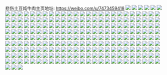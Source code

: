 悲伤土豆炖牛肉主页地址: https://weibo.com/u/7473459418 
![](https://wx4.sinaimg.cn/mw2000/0089LSc2gy1h8ku4zapiyj30u01404cp.jpg) 
![](https://wx4.sinaimg.cn/mw2000/0089LSc2gy1h8ku52n79cj30u01407fw.jpg) 
![](https://wx4.sinaimg.cn/mw2000/0089LSc2gy1h8ku50a48nj30u014015x.jpg) 
![](https://wx4.sinaimg.cn/mw2000/0089LSc2gy1h8ku542yz6j30u0140gok.jpg) 
![](https://wx4.sinaimg.cn/mw2000/0089LSc2gy1h8c7xqe9xjj32c03404qr.jpg) 
![](https://wx4.sinaimg.cn/mw2000/0089LSc2gy1h8c7x9l4dsj32c03404qr.jpg) 
![](https://wx4.sinaimg.cn/mw2000/0089LSc2gy1h8c7xgz48bj32c0340hdv.jpg) 
![](https://wx4.sinaimg.cn/mw2000/0089LSc2gy1h8c7xnznjpj32c0340kjm.jpg) 
![](https://wx4.sinaimg.cn/mw2000/0089LSc2gy1h8c82wv90aj32c0340b2b.jpg) 
![](https://wx4.sinaimg.cn/mw2000/0089LSc2gy1h7xqpabqlgj31sc2dse81.jpg) 
![](https://wx4.sinaimg.cn/mw2000/0089LSc2gy1h7xqp4mv7gj30zu17gqm5.jpg) 
![](https://wx4.sinaimg.cn/mw2000/0089LSc2gy1h7xqp9ihn5j31sc2dse81.jpg) 
![](https://wx4.sinaimg.cn/mw2000/0089LSc2gy1h7xqp74hrdj32c0340b29.jpg) 
![](https://wx4.sinaimg.cn/mw2000/0089LSc2gy1h7xqp5zmhsj32c0340b2b.jpg) 
![](https://wx4.sinaimg.cn/mw2000/0089LSc2gy1h7xqp1up7dj32c0340qv6.jpg) 
![](https://wx4.sinaimg.cn/mw2000/0089LSc2gy1h7qzaeuot8j30u0140tjy.jpg) 
![](https://wx4.sinaimg.cn/mw2000/0089LSc2gy1h7qzaizlt9j30u0140wny.jpg) 
![](https://wx4.sinaimg.cn/mw2000/0089LSc2gy1h7plubz8k6j31q02aonpe.jpg) 
![](https://wx4.sinaimg.cn/mw2000/0089LSc2gy1h7c41yojtvj30u0140wp2.jpg) 
![](https://wx4.sinaimg.cn/mw2000/0089LSc2gy1h79m9dcxfpj323f2slhdt.jpg) 
![](https://wx4.sinaimg.cn/mw2000/0089LSc2gy1h79m9n52j3j30zu1rpqk4.jpg) 
![](https://wx4.sinaimg.cn/mw2000/0089LSc2gy1h71jagdklrj30u01hcn3u.jpg) 
![](https://wx4.sinaimg.cn/mw2000/0089LSc2gy1h71jafcwi1j30u0140ti0.jpg) 
![](https://wx4.sinaimg.cn/mw2000/0089LSc2gy1h71jaechc9j30u014075g.jpg) 
![](https://wx4.sinaimg.cn/mw2000/0089LSc2gy1h71jaadztdj30u0140447.jpg) 
![](https://wx4.sinaimg.cn/mw2000/0089LSc2gy1h71jacbb9lj30u0140aba.jpg) 
![](https://wx4.sinaimg.cn/mw2000/0089LSc2gy1h6shdubhh5j32eo1lsu0x.jpg) 
![](https://wx4.sinaimg.cn/mw2000/0089LSc2gy1h6she9yiahj32c0340b2a.jpg) 
![](https://wx4.sinaimg.cn/mw2000/0089LSc2gy1h6she44d9uj32eo1lsqv5.jpg) 
![](https://wx4.sinaimg.cn/mw2000/0089LSc2gy1h6kvg37wbxj32c0340kjm.jpg) 
![](https://wx4.sinaimg.cn/mw2000/0089LSc2gy1h6kvfxg5urj32082obkjm.jpg) 
![](https://wx4.sinaimg.cn/mw2000/0089LSc2gy1h6kvipyjvpj32802yo4qq.jpg) 
![](https://wx4.sinaimg.cn/mw2000/0089LSc2gy1h6kviusxnvj32552uv4qq.jpg) 
![](https://wx4.sinaimg.cn/mw2000/0089LSc2gy1h6kviw609bj31vj2i11ky.jpg) 
![](https://wx4.sinaimg.cn/mw2000/0089LSc2gy1h5xy2fkxxaj320q2oz4cz.jpg) 
![](https://wx4.sinaimg.cn/mw2000/0089LSc2gy1h5xy2hrwvhj31o7289b29.jpg) 
![](https://wx4.sinaimg.cn/mw2000/0089LSc2gy1h5xy2grdw4j32c03407wi.jpg) 
![](https://wx4.sinaimg.cn/mw2000/0089LSc2gy1h5xy2jki42j30ty13ydjk.jpg) 
![](https://wx4.sinaimg.cn/mw2000/0089LSc2gy1h5xy2rfeg8j30yi1pc19k.jpg) 
![](https://wx4.sinaimg.cn/mw2000/0089LSc2gy1h5xy2kttw4j30u0140tag.jpg) 
![](https://wx4.sinaimg.cn/mw2000/0089LSc2gy1h5xy2qxz52j30yi1pcdtt.jpg) 
![](https://wx4.sinaimg.cn/mw2000/0089LSc2gy1h5xy2lo8toj31t82ezu0x.jpg) 
![](https://wx4.sinaimg.cn/mw2000/0089LSc2gy1h5q8q29y5fj32c0330qv6.jpg) 
![](https://wx4.sinaimg.cn/mw2000/0089LSc2gy1h5q8r04tyjj328j2zehdu.jpg) 
![](https://wx4.sinaimg.cn/mw2000/0089LSc2gy1h5q8pzs9pfj32c0340kjm.jpg) 
![](https://wx4.sinaimg.cn/mw2000/0089LSc2gy1h5gudbr2hcj31kt23r4qq.jpg) 
![](https://wx4.sinaimg.cn/mw2000/0089LSc2gy1h5gueecjr5j32c0340u0z.jpg) 
![](https://wx4.sinaimg.cn/mw2000/0089LSc2gy1h5guddy2djj31pz2am4qp.jpg) 
![](https://wx4.sinaimg.cn/mw2000/0089LSc2gy1h5gudk2okjj30zg1ba42n.jpg) 
![](https://wx4.sinaimg.cn/mw2000/0089LSc2gy1h4ybspy892j32c02c07wk.jpg) 
![](https://wx4.sinaimg.cn/mw2000/0089LSc2gy1h4ybt9i4cdj328b2z3e82.jpg) 
![](https://wx4.sinaimg.cn/mw2000/0089LSc2gy1h4ybstzprlj321r21rkjl.jpg) 
![](https://wx4.sinaimg.cn/mw2000/0089LSc2gy1h4ybtgsn6aj32c0340hdv.jpg) 
![](https://wx4.sinaimg.cn/mw2000/0089LSc2gy1h4ybtoqwnsj32c0340u0y.jpg) 
![](https://wx4.sinaimg.cn/mw2000/0089LSc2gy1h4ybv03wzhj31o0280u0y.jpg) 
![](https://wx4.sinaimg.cn/mw2000/0089LSc2gy1h4ybv7dz7aj30tw13uwx5.jpg) 
![](https://wx4.sinaimg.cn/mw2000/0089LSc2gy1h4vmq1u0cgj32c0340e82.jpg) 
![](https://wx4.sinaimg.cn/mw2000/0089LSc2gy1h4vmq5bnpwj32c0340kjm.jpg) 
![](https://wx4.sinaimg.cn/mw2000/0089LSc2gy1h4vmqarq0nj30yi0k0mzo.jpg) 
![](https://wx4.sinaimg.cn/mw2000/0089LSc2gy1h4vmq7zparj32c0340kjm.jpg) 
![](https://wx4.sinaimg.cn/mw2000/0089LSc2gy1h4vmq9irc9j32082obx6p.jpg) 
![](https://wx4.sinaimg.cn/mw2000/0089LSc2gy1h4thzjpq1ij30u0140e25.jpg) 
![](https://wx4.sinaimg.cn/mw2000/0089LSc2gy1h4tem1ml80j32c033zqv7.jpg) 
![](https://wx4.sinaimg.cn/mw2000/0089LSc2gy1h4telp4g7ej32c0340npf.jpg) 
![](https://wx4.sinaimg.cn/mw2000/0089LSc2gy1h4temf8fkhj32c0340u0z.jpg) 
![](https://wx4.sinaimg.cn/mw2000/0089LSc2gy1h4temsmt0pj32c0340e84.jpg) 
![](https://wx4.sinaimg.cn/mw2000/0089LSc2gy1h4telthk37j31sc2ds1kx.jpg) 
![](https://wx4.sinaimg.cn/mw2000/0089LSc2gy1h4temcwu2jj32c03401ky.jpg) 
![](https://wx4.sinaimg.cn/mw2000/0089LSc2gy1h4telwki0wj32c0340x6q.jpg) 
![](https://wx4.sinaimg.cn/mw2000/0089LSc2gy1h4tem45z4aj32c03401kz.jpg) 
![](https://wx4.sinaimg.cn/mw2000/0089LSc2gy1h4tema4z5kj32c0340u0z.jpg) 
![](https://wx4.sinaimg.cn/mw2000/0089LSc2gy1h4ovj2scd7j31o02801kz.jpg) 
![](https://wx4.sinaimg.cn/mw2000/0089LSc2gy1h4ovjghek5j30mi0u0wkw.jpg) 
![](https://wx4.sinaimg.cn/mw2000/0089LSc2gy1h4gtmshjraj30u01407ph.jpg) 
![](https://wx4.sinaimg.cn/mw2000/0089LSc2gy1h4a458y1ioj32c0340npf.jpg) 
![](https://wx4.sinaimg.cn/mw2000/0089LSc2gy1h4a457atnhj32c03407wj.jpg) 
![](https://wx4.sinaimg.cn/mw2000/0089LSc2gy1h3v0jx6fr6j32c0340u0y.jpg) 
![](https://wx4.sinaimg.cn/mw2000/0089LSc2gy1h3v0jy6rfgj31s22dg7oz.jpg) 
![](https://wx4.sinaimg.cn/mw2000/0089LSc2gy1h3v0k07parj32c0340u0y.jpg) 
![](https://wx4.sinaimg.cn/mw2000/0089LSc2gy1h3v0k2g8s7j31lh24nh1i.jpg) 
![](https://wx4.sinaimg.cn/mw2000/0089LSc2gy1h3v0k1p14vj32c0340kjm.jpg) 
![](https://wx4.sinaimg.cn/mw2000/0089LSc2gy1h3tw6dlpagj31zm2nge82.jpg) 
![](https://wx4.sinaimg.cn/mw2000/0089LSc2gy1h3tw6ityyhj32c03401kz.jpg) 
![](https://wx4.sinaimg.cn/mw2000/0089LSc2gy1h3tw6lcl3zj31hn1zje81.jpg) 
![](https://wx4.sinaimg.cn/mw2000/0089LSc2gy1h3tw6mxa4kj31611k1dtv.jpg) 
![](https://wx4.sinaimg.cn/mw2000/0089LSc2gy1h3tw6pnri0j320w2p7kjl.jpg) 
![](https://wx4.sinaimg.cn/mw2000/0089LSc2gy1h3tw685f11j30yi1pcnb2.jpg) 
![](https://wx4.sinaimg.cn/mw2000/0089LSc2gy1h3tw8zgr1bj31sc2dse81.jpg) 
![](https://wx4.sinaimg.cn/mw2000/0089LSc2gy1h3seg8mt9sj31mu26gqv6.jpg) 
![](https://wx4.sinaimg.cn/mw2000/0089LSc2gy1h3sef2d8z2j31lx258x6p.jpg) 
![](https://wx4.sinaimg.cn/mw2000/0089LSc2ly1h3pcu2k7ktj31md25tb2a.jpg) 
![](https://wx4.sinaimg.cn/mw2000/0089LSc2gy1h3npo85z2zj32c0340e84.jpg) 
![](https://wx4.sinaimg.cn/mw2000/0089LSc2gy1h3npobskgkj32c033znpd.jpg) 
![](https://wx4.sinaimg.cn/mw2000/0089LSc2gy1h3npoefvjqj321d2pu1kz.jpg) 
![](https://wx4.sinaimg.cn/mw2000/0089LSc2gy1h3npod0r1wj31oa28enpd.jpg) 
![](https://wx4.sinaimg.cn/mw2000/0089LSc2gy1h3npo9jxxlj32c0340u0x.jpg) 
![](https://wx4.sinaimg.cn/mw2000/0089LSc2gy1h3npoamaqej32682wa7wi.jpg) 
![](https://wx4.sinaimg.cn/mw2000/0089LSc2gy1h3npoj3wj9j32a82vskjl.jpg) 
![](https://wx4.sinaimg.cn/mw2000/0089LSc2gy1h3npohsti5j32c0340hdu.jpg) 
![](https://wx4.sinaimg.cn/mw2000/0089LSc2gy1h321byu87nj32c0340u0y.jpg) 
![](https://wx4.sinaimg.cn/mw2000/0089LSc2gy1h321c0jsb3j32c0340e83.jpg) 
![](https://wx4.sinaimg.cn/mw2000/0089LSc2gy1h321c1dpgdj30yi0nhtfe.jpg) 
![](https://wx4.sinaimg.cn/mw2000/0089LSc2gy1h321c1z406j30xm1g3dxk.jpg) 
![](https://wx4.sinaimg.cn/mw2000/0089LSc2gy1h2a2x1f8uej32002o0b2a.jpg) 
![](https://wx4.sinaimg.cn/mw2000/0089LSc2gy1h284kwau8sj31jk1g0ak6.jpg) 
![](https://wx4.sinaimg.cn/mw2000/0089LSc2gy1h1rwvwjsd6j30u0140an6.jpg) 
![](https://wx4.sinaimg.cn/mw2000/0089LSc2gy1h0zudapf38j32c0340hdv.jpg) 
![](https://wx4.sinaimg.cn/mw2000/0089LSc2gy1h0zucktxksj32c0340b2a.jpg) 
![](https://wx4.sinaimg.cn/mw2000/0089LSc2gy1h0zudfyt7dj32c0340kjm.jpg) 
![](https://wx4.sinaimg.cn/mw2000/0089LSc2gy1h0zuciez9yj31q82lckjm.jpg) 
![](https://wx4.sinaimg.cn/mw2000/0089LSc2gy1h0zucjsbtkj31up2s3hdu.jpg) 
![](https://wx4.sinaimg.cn/mw2000/0089LSc2gy1h0k1brrlolj30x20kz46a.jpg) 
![](https://wx4.sinaimg.cn/mw2000/0089LSc2gy1h07h0t6ifmj32c0340e82.jpg) 
![](https://wx4.sinaimg.cn/mw2000/0089LSc2gy1gzywgwrmd1j32c02c0kjl.jpg) 
![](https://wx4.sinaimg.cn/mw2000/0089LSc2gy1gzywgvienmj31hs1zq4qp.jpg) 
![](https://wx4.sinaimg.cn/mw2000/0089LSc2gy1gzywh3pydgj30oj17ldrh.jpg) 
![](https://wx4.sinaimg.cn/mw2000/0089LSc2gy1gzywgyntoxj32c02c0e81.jpg) 
![](https://wx4.sinaimg.cn/mw2000/0089LSc2gy1gzywh2ynh9j32c02c07wh.jpg) 
![](https://wx4.sinaimg.cn/mw2000/0089LSc2gy1gzm4rjyl4bj30u00u00y0.jpg) 
![](https://wx4.sinaimg.cn/mw2000/0089LSc2gy1gzm4rh8o10j30qo0qojvw.jpg) 
![](https://wx4.sinaimg.cn/mw2000/0089LSc2gy1gzm4rlzd59j30u00u079z.jpg) 
![](https://wx4.sinaimg.cn/mw2000/0089LSc2gy1gzm4ri9glcj30uq0u0go4.jpg) 
![](https://wx4.sinaimg.cn/mw2000/0089LSc2gy1gziskhtustj30u01hednm.jpg) 
![](https://wx4.sinaimg.cn/mw2000/0089LSc2gy1gyrbgmuokyj30u00u00ya.jpg) 
![](https://wx4.sinaimg.cn/mw2000/0089LSc2gy1gyc7r6o84pj316o1kw1kx.jpg) 
![](https://wx4.sinaimg.cn/mw2000/0089LSc2gy1gyc7qzxxytj32c0340hdu.jpg) 
![](https://wx4.sinaimg.cn/mw2000/0089LSc2gy1gyc7ranskuj32c02c07wi.jpg) 
![](https://wx4.sinaimg.cn/mw2000/0089LSc2gy1gyc7rcariuj31ba0zgtut.jpg) 
![](https://wx4.sinaimg.cn/mw2000/0089LSc2gy1gyb9z74fekj32c033zkjn.jpg) 
![](https://wx4.sinaimg.cn/mw2000/0089LSc2gy1gyb9zab52lj324b2tpkjm.jpg) 
![](https://wx4.sinaimg.cn/mw2000/0089LSc2gy1gyb9z3308rj32c033zu0z.jpg) 
![](https://wx4.sinaimg.cn/mw2000/0089LSc2gy1gyb9zdil0mj32c0340x6q.jpg) 
![](https://wx4.sinaimg.cn/mw2000/0089LSc2gy1gyb9zqi4bpj32c02c0qv5.jpg) 
![](https://wx4.sinaimg.cn/mw2000/0089LSc2gy1gyb9zhxks8j32c0340b2b.jpg) 
![](https://wx4.sinaimg.cn/mw2000/0089LSc2gy1gyb9zktuvcj32c0340x6p.jpg) 
![](https://wx4.sinaimg.cn/mw2000/0089LSc2gy1gyb9zp1nkqj31o0280npd.jpg) 
![](https://wx4.sinaimg.cn/mw2000/0089LSc2gy1gyb9zed7zqj32c02c0e81.jpg) 
![](https://wx4.sinaimg.cn/mw2000/0089LSc2gy1gxu07i1zm0j322n2rjb2a.jpg) 
![](https://wx4.sinaimg.cn/mw2000/0089LSc2gy1gxu07mpj5rj32c02c0npd.jpg) 
![](https://wx4.sinaimg.cn/mw2000/0089LSc2gy1gxu07lmo7kj31v42hie82.jpg) 
![](https://wx4.sinaimg.cn/mw2000/0089LSc2gy1gxu07ojqpyj32c02c07wi.jpg) 
![](https://wx4.sinaimg.cn/mw2000/0089LSc2gy1gxu07pqxbij32c02c01ky.jpg) 
![](https://wx4.sinaimg.cn/mw2000/0089LSc2gy1gwlup5odonj30u00u0af9.jpg) 
![](https://wx4.sinaimg.cn/mw2000/0089LSc2gy1gwlup4nqfuj30u0140tip.jpg) 
![](https://wx4.sinaimg.cn/mw2000/0089LSc2gy1gwlup7ifxhj30u00u0jwq.jpg) 
![](https://wx4.sinaimg.cn/mw2000/0089LSc2gy1gwlup3ek85j30u00u049k.jpg) 
![](https://wx4.sinaimg.cn/mw2000/0089LSc2gy1gwlup8w7h2j30u013z7d1.jpg) 
![](https://wx4.sinaimg.cn/mw2000/0089LSc2gy1gwlup6kkcpj30u00u044b.jpg) 
![](https://wx4.sinaimg.cn/mw2000/0089LSc2gy1gw9x73ucusj30u00u047z.jpg) 
![](https://wx4.sinaimg.cn/mw2000/0089LSc2gy1gw9x75vtp4j30u00u0aka.jpg) 
![](https://wx4.sinaimg.cn/mw2000/0089LSc2gy1gw9x74w2jxj30u00u0ajl.jpg) 
![](https://wx4.sinaimg.cn/mw2000/0089LSc2gy1gw9x76hzidj30u00u0tdt.jpg) 
![](https://wx4.sinaimg.cn/mw2000/0089LSc2gy1gw9x7743y1j30u00u0wjg.jpg) 
![](https://wx4.sinaimg.cn/mw2000/0089LSc2gy1gw9x723w25j30u00u043t.jpg) 
![](https://wx4.sinaimg.cn/mw2000/0089LSc2gy1gw9x77qc04j30u00u0n2c.jpg) 
![](https://wx4.sinaimg.cn/mw2000/0089LSc2gy1gw9x79s1kij30u00u0wlk.jpg) 
![](https://wx4.sinaimg.cn/mw2000/0089LSc2gy1gw9x78ek1mj30u00u044n.jpg) 
![](https://wx4.sinaimg.cn/mw2000/0089LSc2gy1gvcelbjspej62c0340e8202.jpg) 
![](https://wx4.sinaimg.cn/mw2000/0089LSc2gy1gvcelewlvpj62c0340b2b02.jpg) 
![](https://wx4.sinaimg.cn/mw2000/0089LSc2gy1gvcelnib3hj62c02c07wh02.jpg) 
![](https://wx4.sinaimg.cn/mw2000/0089LSc2gy1gvcel8j2jnj62c03404qt02.jpg) 
![](https://wx4.sinaimg.cn/mw2000/0089LSc2gy1gvcelopbplj62c02c0u0x02.jpg) 
![](https://wx4.sinaimg.cn/mw2000/0089LSc2gy1gvcelg2qs0j62c02c0e8102.jpg) 
![](https://wx4.sinaimg.cn/mw2000/0089LSc2gy1gvcelj7q3ij62c02c0npd02.jpg) 
![](https://wx4.sinaimg.cn/mw2000/0089LSc2gy1gvcelmb4b5j62c02c01ky02.jpg) 
![](https://wx4.sinaimg.cn/mw2000/0089LSc2gy1gvcelknndlj62c02c01ky02.jpg) 
![](https://wx4.sinaimg.cn/mw2000/0089LSc2gy1gv27oix1pfj60u00u0qc502.jpg) 
![](https://wx4.sinaimg.cn/mw2000/0089LSc2gy1gv27ok4qp0j60u00u0n4k02.jpg) 
![](https://wx4.sinaimg.cn/mw2000/0089LSc2gy1gv27oloswhj60u00u0dnw02.jpg) 
![](https://wx4.sinaimg.cn/mw2000/0089LSc2gy1gv27op3lnnj60u00u0wme02.jpg) 
![](https://wx4.sinaimg.cn/mw2000/0089LSc2gy1gv27ogpmf6j60u00u0adi02.jpg) 
![](https://wx4.sinaimg.cn/mw2000/0089LSc2gy1gv27ohrb3kj60u00u0jw602.jpg) 
![](https://wx4.sinaimg.cn/mw2000/0089LSc2gy1gv27ofwo15j60u00u0q9c02.jpg) 
![](https://wx4.sinaimg.cn/mw2000/0089LSc2gy1gv27omo4cwj60u00u0n4e02.jpg) 
![](https://wx4.sinaimg.cn/mw2000/0089LSc2gy1gv27oo3h53j60u00u0jwb02.jpg) 
![](https://wx4.sinaimg.cn/mw2000/0089LSc2gy1guk5lrdfihj62c02c0b2a02.jpg) 
![](https://wx4.sinaimg.cn/mw2000/0089LSc2gy1guk5lpklwhj62c02c0kjl02.jpg) 
![](https://wx4.sinaimg.cn/mw2000/0089LSc2gy1guk5ltcazoj62c02c04qq02.jpg) 
![](https://wx4.sinaimg.cn/mw2000/0089LSc2gy1guk5luq2b9j62c02c0qv502.jpg) 
![](https://wx4.sinaimg.cn/mw2000/0089LSc2gy1guk5lwjgxtj62c02c0x6p02.jpg) 
![](https://wx4.sinaimg.cn/mw2000/0089LSc2gy1guk5lxu258j62c02c0b2902.jpg) 
![](https://wx4.sinaimg.cn/mw2000/0089LSc2gy1guk5lz3lb5j62c02c0e8102.jpg) 
![](https://wx4.sinaimg.cn/mw2000/0089LSc2gy1guk5m12swbj62c02c07wi02.jpg) 
![](https://wx4.sinaimg.cn/mw2000/0089LSc2gy1guk5m2jgdbj62c02c0e4n02.jpg) 
![](https://wx4.sinaimg.cn/mw2000/0089LSc2gy1guc8wk5iwoj60yi0mtq7402.jpg) 
![](https://wx4.sinaimg.cn/mw2000/0089LSc2gy1gt809heim0j30yi1pcqmc.jpg) 
![](https://wx4.sinaimg.cn/mw2000/0089LSc2gy1gt809j7c2cj32c02c0qv5.jpg) 
![](https://wx4.sinaimg.cn/mw2000/0089LSc2gy1gt809ffmtkj30yi1pcapo.jpg) 
![](https://wx4.sinaimg.cn/mw2000/0089LSc2gy1gt809dx4pnj32c02c0qv5.jpg) 
![](https://wx4.sinaimg.cn/mw2000/0089LSc2gy1gt809ksw0yj32c02c07wi.jpg) 
![](https://wx4.sinaimg.cn/mw2000/0089LSc2gy1gt8096q9v0j32c02c0b29.jpg) 
![](https://wx4.sinaimg.cn/mw2000/0089LSc2gy1gt809843rrj32c02c0kjl.jpg) 
![](https://wx4.sinaimg.cn/mw2000/0089LSc2gy1gt809aordsj32c02c0e82.jpg) 
![](https://wx4.sinaimg.cn/mw2000/0089LSc2gy1gt8095jnz8j32c02c0u0x.jpg) 
![](https://wx4.sinaimg.cn/mw2000/0089LSc2gy1gt2s0l6rocj30u00u0q97.jpg) 
![](https://wx4.sinaimg.cn/mw2000/0089LSc2gy1gt2s0pcr7tj30u00u0afe.jpg) 
![](https://wx4.sinaimg.cn/mw2000/0089LSc2gy1gt2s0lsscdj30u00u07br.jpg) 
![](https://wx4.sinaimg.cn/mw2000/0089LSc2gy1gt2s0qnx9jj30u00u0aef.jpg) 
![](https://wx4.sinaimg.cn/mw2000/0089LSc2gy1gt2s0mgv44j30u01hdn4v.jpg) 
![](https://wx4.sinaimg.cn/mw2000/0089LSc2gy1gt2s0ordsmj30u01hc45a.jpg) 
![](https://wx4.sinaimg.cn/mw2000/0089LSc2gy1gt2s0pvdjwj30u00u0wi5.jpg) 
![](https://wx4.sinaimg.cn/mw2000/0089LSc2gy1gt2s0n7kdbj30u01hc11n.jpg) 
![](https://wx4.sinaimg.cn/mw2000/0089LSc2gy1gt2s0o385aj30u01hdq9n.jpg) 
![](https://wx4.sinaimg.cn/mw2000/0089LSc2gy1gsvt0iw02oj30vw0mxwhf.jpg) 
![](https://wx4.sinaimg.cn/mw2000/0089LSc2gy1gs6g758ue6j30u0140naf.jpg) 
![](https://wx4.sinaimg.cn/mw2000/0089LSc2gy1gs6g77kdaij30u00u0n2f.jpg) 
![](https://wx4.sinaimg.cn/mw2000/0089LSc2gy1gs6g6wmi6cj30u0140tkt.jpg) 
![](https://wx4.sinaimg.cn/mw2000/0089LSc2gy1gs6g8zcfx5j30u00u0gvj.jpg) 
![](https://wx4.sinaimg.cn/mw2000/0089LSc2gy1gs6g905tmrj30u00u0wjc.jpg) 
![](https://wx4.sinaimg.cn/mw2000/0089LSc2gy1gs6g8ww0dmj30u00u0th1.jpg) 
![](https://wx4.sinaimg.cn/mw2000/0089LSc2gy1gs6g97916yj30u0140wio.jpg) 
![](https://wx4.sinaimg.cn/mw2000/0089LSc2gy1gs6g8xzm0jj30u00u0tgy.jpg) 
![](https://wx4.sinaimg.cn/mw2000/0089LSc2gy1gs6g91k93ij30u00u0n06.jpg) 
![](https://wx4.sinaimg.cn/mw2000/0089LSc2gy1grxyv7t37xj30u013710z.jpg) 
![](https://wx4.sinaimg.cn/mw2000/0089LSc2gy1grskohzzaij30u00u0q7p.jpg) 
![](https://wx4.sinaimg.cn/mw2000/0089LSc2gy1grmf8g37jkj30u00u0gsn.jpg) 
![](https://wx4.sinaimg.cn/mw2000/0089LSc2gy1grk5n69gdij30u00u0jxx.jpg) 
![](https://wx4.sinaimg.cn/mw2000/0089LSc2gy1grk5n6wymxj30u00u0jvs.jpg) 
![](https://wx4.sinaimg.cn/mw2000/0089LSc2gy1grk5n7ofubj60u00u0n5502.jpg) 
![](https://wx4.sinaimg.cn/mw2000/0089LSc2gy1grk5nbx7d8j30u00u0agn.jpg) 
![](https://wx4.sinaimg.cn/mw2000/0089LSc2gy1grgwfgarzzj30u00u07bs.jpg) 
![](https://wx4.sinaimg.cn/mw2000/0089LSc2gy1gr9x8255puj30u00u0n5t.jpg) 
![](https://wx4.sinaimg.cn/mw2000/0089LSc2gy1gr9x815e9zj30u00u0121.jpg) 
![](https://wx4.sinaimg.cn/mw2000/0089LSc2gy1gr9x9jztcxj30u00u047s.jpg) 
![](https://wx4.sinaimg.cn/mw2000/0089LSc2gy1gr9x82uj4rj30u00u0afy.jpg) 
![](https://wx4.sinaimg.cn/mw2000/0089LSc2gy1gr9x84e0h3j30u00u0dpr.jpg) 
![](https://wx4.sinaimg.cn/mw2000/0089LSc2gy1gr9x854ju7j30u00u0dm3.jpg) 
![](https://wx4.sinaimg.cn/mw2000/0089LSc2gy1gpuzjuf1z4j31z12mr7wh.jpg) 
![](https://wx4.sinaimg.cn/mw2000/0089LSc2gy1gpuzjwbt8tj320l20lb29.jpg) 
![](https://wx4.sinaimg.cn/mw2000/0089LSc2gy1gpuzjx8jdyj32c0340qv5.jpg) 
![](https://wx4.sinaimg.cn/mw2000/0089LSc2gy1gpuzjyfonoj32c0340kjl.jpg) 
![](https://wx4.sinaimg.cn/mw2000/0089LSc2ly1gojq43vnioj30yi0s6tce.jpg) 
![](https://wx4.sinaimg.cn/mw2000/0089LSc2gy1goahx5i2bdj32c03407wi.jpg) 
![](https://wx4.sinaimg.cn/mw2000/0089LSc2gy1glnuxs247kj30tz0whdl1.jpg) 
